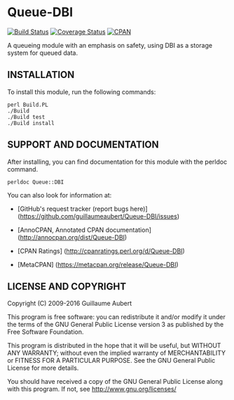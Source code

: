 Queue-DBI
=========

[![Build Status](https://travis-ci.org/guillaumeaubert/Queue-DBI.svg?branch=master)](https://travis-ci.org/guillaumeaubert/Queue-DBI)
[![Coverage Status](https://coveralls.io/repos/guillaumeaubert/Queue-DBI/badge.svg?branch=master)](https://coveralls.io/r/guillaumeaubert/Queue-DBI?branch=master)
[![CPAN](https://img.shields.io/cpan/v/Queue-DBI.svg)](https://metacpan.org/release/Queue-DBI)

A queueing module with an emphasis on safety, using DBI as a storage system
for queued data.


INSTALLATION
------------

To install this module, run the following commands:

	perl Build.PL
	./Build
	./Build test
	./Build install


SUPPORT AND DOCUMENTATION
-------------------------

After installing, you can find documentation for this module with the
perldoc command.

	perldoc Queue::DBI


You can also look for information at:

 * [GitHub's request tracker (report bugs here)]
   (https://github.com/guillaumeaubert/Queue-DBI/issues)

 * [AnnoCPAN, Annotated CPAN documentation]
   (http://annocpan.org/dist/Queue-DBI)

 * [CPAN Ratings]
   (http://cpanratings.perl.org/d/Queue-DBI)

 * [MetaCPAN]
   (https://metacpan.org/release/Queue-DBI)


LICENSE AND COPYRIGHT
---------------------

Copyright (C) 2009-2016 Guillaume Aubert

This program is free software: you can redistribute it and/or modify it under
the terms of the GNU General Public License version 3 as published by the Free
Software Foundation.

This program is distributed in the hope that it will be useful, but WITHOUT ANY
WARRANTY; without even the implied warranty of MERCHANTABILITY or FITNESS FOR A
PARTICULAR PURPOSE. See the GNU General Public License for more details.

You should have received a copy of the GNU General Public License along with
this program. If not, see http://www.gnu.org/licenses/

